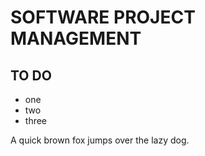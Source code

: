 # SOFTWARE PROJECT MANAGEMENT

## TO DO 

- one
- two
- three

A quick brown fox jumps over the lazy dog.
